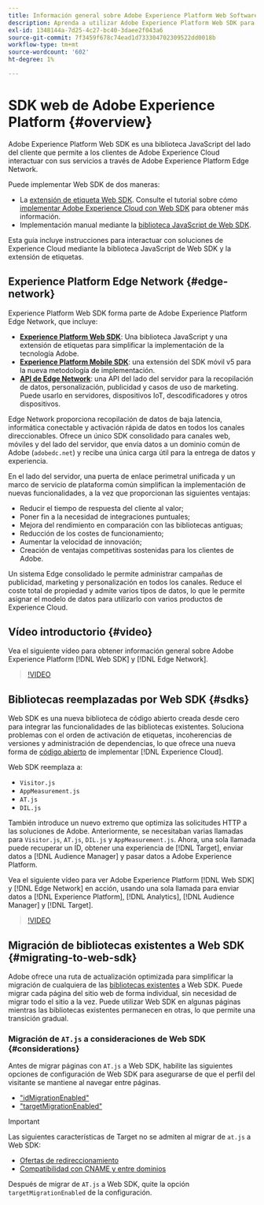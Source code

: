```yaml
---
title: Información general sobre Adobe Experience Platform Web Software Development Kit (SDK)
description: Aprenda a utilizar Adobe Experience Platform Web SDK para integrar las funcionalidades de Experience Platform en su sitio web.
exl-id: 1348144a-7d25-4c27-bc40-3daee2f043a6
source-git-commit: 7f3459f678c74ead1d733304702309522dd0018b
workflow-type: tm+mt
source-wordcount: '602'
ht-degree: 1%

---
```


# SDK web de Adobe Experience Platform {#overview}

Adobe Experience Platform Web SDK es una biblioteca JavaScript del lado del cliente que permite a los clientes de Adobe Experience Cloud interactuar con sus servicios a través de Adobe Experience Platform Edge Network.

Puede implementar Web SDK de dos maneras:

* La [extensión de etiqueta Web SDK](../tags/extensions/client/web-sdk/web-sdk-extension-configuration.md). Consulte el tutorial sobre cómo [implementar Adobe Experience Cloud con Web SDK](https://experienceleague.adobe.com/docs/platform-learn/implement-web-sdk/overview.html?lang=es) para obtener más información.
* Implementación manual mediante la [biblioteca JavaScript de Web SDK](install/library.md).

Esta guía incluye instrucciones para interactuar con soluciones de Experience Cloud mediante la biblioteca JavaScript de Web SDK y la extensión de etiquetas.

## Experience Platform Edge Network {#edge-network}



Experience Platform Web SDK forma parte de Adobe Experience Platform Edge Network, que incluye:

* **[Experience Platform Web SDK](#overview)**: Una biblioteca JavaScript y una extensión de etiquetas para simplificar la implementación de la tecnología Adobe.
* **[Experience Platform Mobile SDK](https://developer.adobe.com/client-sdks/home/)**: una extensión del SDK móvil v5 para la nueva metodología de implementación.
* **[API de Edge Network](https://developer.adobe.com/data-collection-apis/docs/api/)**: una API del lado del servidor para la recopilación de datos, personalización, publicidad y casos de uso de marketing. Puede usarlo en servidores, dispositivos IoT, descodificadores y otros dispositivos.

Edge Network proporciona recopilación de datos de baja latencia, informática conectable y activación rápida de datos en todos los canales direccionables. Ofrece un único SDK consolidado para canales web, móviles y del lado del servidor, que envía datos a un dominio común de Adobe (`adobedc.net`) y recibe una única carga útil para la entrega de datos y experiencia.

En el lado del servidor, una puerta de enlace perimetral unificada y un marco de servicio de plataforma común simplifican la implementación de nuevas funcionalidades, a la vez que proporcionan las siguientes ventajas:

* Reducir el tiempo de respuesta del cliente al valor;
* Poner fin a la necesidad de integraciones puntuales;
* Mejora del rendimiento en comparación con las bibliotecas antiguas;
* Reducción de los costes de funcionamiento;
* Aumentar la velocidad de innovación;
* Creación de ventajas competitivas sostenidas para los clientes de Adobe.

Un sistema Edge consolidado le permite administrar campañas de publicidad, marketing y personalización en todos los canales. Reduce el coste total de propiedad y admite varios tipos de datos, lo que le permite asignar el modelo de datos para utilizarlo con varios productos de Experience Cloud.

## Vídeo introductorio {#video}

Vea el siguiente vídeo para obtener información general sobre Adobe Experience Platform [!DNL Web SDK] y [!DNL Edge Network].

>[!VIDEO](https://video.tv.adobe.com/v/34141?quality=12&learn=on)

## Bibliotecas reemplazadas por Web SDK {#sdks}

Web SDK es una nueva biblioteca de código abierto creada desde cero para integrar las funcionalidades de las bibliotecas existentes. Soluciona problemas con el orden de activación de etiquetas, incoherencias de versiones y administración de dependencias, lo que ofrece una nueva forma de [código abierto](https://github.com/adobe/alloy) de implementar [!DNL Experience Cloud].

Web SDK reemplaza a:

* `Visitor.js`
* `AppMeasurement.js`
* `AT.js`
* `DIL.js`

También introduce un nuevo extremo que optimiza las solicitudes HTTP a las soluciones de Adobe. Anteriormente, se necesitaban varias llamadas para `Visitor.js`, `AT.js`, `DIL.js` y `AppMeasurement.js`. Ahora, una sola llamada puede recuperar un ID, obtener una experiencia de [!DNL Target], enviar datos a [!DNL Audience Manager] y pasar datos a Adobe Experience Platform.

Vea el siguiente vídeo para ver Adobe Experience Platform [!DNL Web SDK] y [!DNL Edge Network] en acción, usando una sola llamada para enviar datos a [!DNL Experience Platform], [!DNL Analytics], [!DNL Audience Manager] y [!DNL Target].

>[!VIDEO](https://video.tv.adobe.com/v/34148)

## Migración de bibliotecas existentes a Web SDK {#migrating-to-web-sdk}

Adobe ofrece una ruta de actualización optimizada para simplificar la migración de cualquiera de las [bibliotecas existentes](#sdks) a Web SDK. Puede migrar cada página del sitio web de forma individual, sin necesidad de migrar todo el sitio a la vez. Puede utilizar Web SDK en algunas páginas mientras las bibliotecas existentes permanecen en otras, lo que permite una transición gradual.

### Migración de `AT.js` a consideraciones de Web SDK {#considerations}

Antes de migrar páginas con `AT.js` a Web SDK, habilite las siguientes opciones de configuración de Web SDK para asegurarse de que el perfil del visitante se mantiene al navegar entre páginas.

* [&quot;idMigrationEnabled&quot;](/help/web-sdk/commands/configure/idmigrationenabled.md)
* [&quot;targetMigrationEnabled&quot;](/help/web-sdk/commands/configure/targetmigrationenabled.md)

>[!IMPORTANT]
>
>Las siguientes características de Target no se admiten al migrar de `at.js` a Web SDK:
>
>* [Ofertas de redireccionamiento](https://experienceleague.adobe.com/docs/target/using/experiences/offers/offer-redirect.html?lang=es)
>* [Compatibilidad con CNAME y entre dominios](https://experienceleague.adobe.com/docs/target-dev/developer/client-side/at-js-implementation/atjs-cookies.html?lang=es)

Después de migrar de `AT.js` a Web SDK, quite la opción `targetMigrationEnabled` de la configuración.
